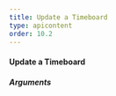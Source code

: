 ```yaml
---
title: Update a Timeboard
type: apicontent
order: 10.2
---
```


#### Update a Timeboard

##### Arguments

